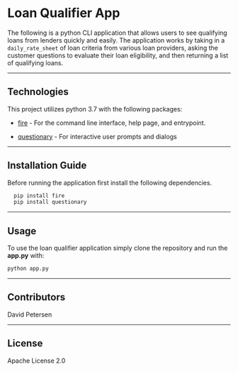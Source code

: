 # Loan Qualifier App

The following is a python CLI application that allows users to see qualifying loans from lenders quickly and easily. The application works by taking in a `daily_rate_sheet` of loan criteria from various loan providers, asking the customer questions to evaluate their loan eligibility, and then returning a list of qualifying loans.

---

## Technologies

This project utilizes python 3.7 with the following packages:

* [fire](https://github.com/google/python-fire) - For the command line interface, help page, and entrypoint.

* [questionary](https://github.com/tmbo/questionary) - For interactive user prompts and dialogs


---

## Installation Guide

Before running the application first install the following dependencies.

```python
  pip install fire
  pip install questionary
```

---

## Usage

To use the loan qualifier application simply clone the repository and run the **app.py** with:

```python
python app.py
```

---

## Contributors

David Petersen

---

## License

Apache License 2.0
